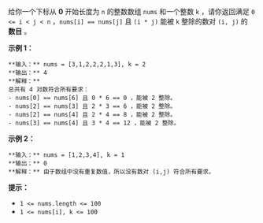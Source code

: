 给你一个下标从 **0**  开始长度为 `n` 的整数数组 `nums` 和一个整数 `k` ，请你返回满足 `0 <= i < j < n`
，`nums[i] == nums[j]` 且 `(i * j)` 能被 `k` 整除的数对 `(i, j)` 的  **数目**  。



**示例 1：**

    
    
    **输入：** nums = [3,1,2,2,2,1,3], k = 2
    **输出：** 4
    **解释：**
    总共有 4 对数符合所有要求：
    - nums[0] == nums[6] 且 0 * 6 == 0 ，能被 2 整除。
    - nums[2] == nums[3] 且 2 * 3 == 6 ，能被 2 整除。
    - nums[2] == nums[4] 且 2 * 4 == 8 ，能被 2 整除。
    - nums[3] == nums[4] 且 3 * 4 == 12 ，能被 2 整除。
    

**示例 2：**

    
    
    **输入：** nums = [1,2,3,4], k = 1
    **输出：** 0
    **解释：** 由于数组中没有重复数值，所以没有数对 (i,j) 符合所有要求。
    



**提示：**

  * `1 <= nums.length <= 100`
  * `1 <= nums[i], k <= 100`

